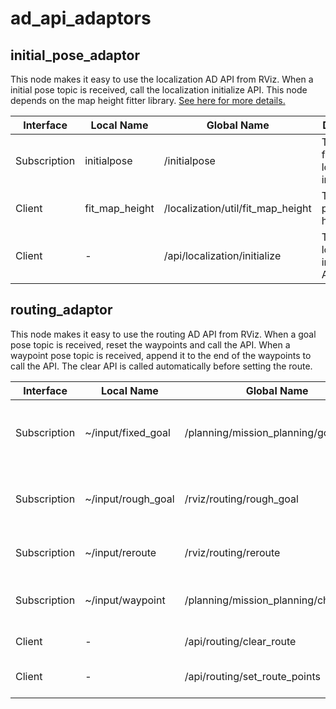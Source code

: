 # ad_api_adaptors

## initial_pose_adaptor

This node makes it easy to use the localization AD API from RViz.
When a initial pose topic is received, call the localization initialize API.
This node depends on the map height fitter library.
[See here for more details.](../../../map/map_height_fitter/README.md)

| Interface    | Local Name     | Global Name                       | Description                               |
| ------------ | -------------- | --------------------------------- | ----------------------------------------- |
| Subscription | initialpose    | /initialpose                      | The pose for localization initialization. |
| Client       | fit_map_height | /localization/util/fit_map_height | To fix initial pose to map height         |
| Client       | -              | /api/localization/initialize      | The localization initialize API.          |

## routing_adaptor

This node makes it easy to use the routing AD API from RViz.
When a goal pose topic is received, reset the waypoints and call the API.
When a waypoint pose topic is received, append it to the end of the waypoints to call the API.
The clear API is called automatically before setting the route.

| Interface    | Local Name         | Global Name                           | Description                                        |
| ------------ | ------------------ | ------------------------------------- | -------------------------------------------------- |
| Subscription | ~/input/fixed_goal | /planning/mission_planning/goal       | The goal pose of route. Disable goal modification. |
| Subscription | ~/input/rough_goal | /rviz/routing/rough_goal              | The goal pose of route. Enable goal modification.  |
| Subscription | ~/input/reroute    | /rviz/routing/reroute                 | The goal pose of reroute.                          |
| Subscription | ~/input/waypoint   | /planning/mission_planning/checkpoint | The waypoint pose of route.                        |
| Client       | -                  | /api/routing/clear_route              | The route clear API.                               |
| Client       | -                  | /api/routing/set_route_points         | The route points set API.                          |
